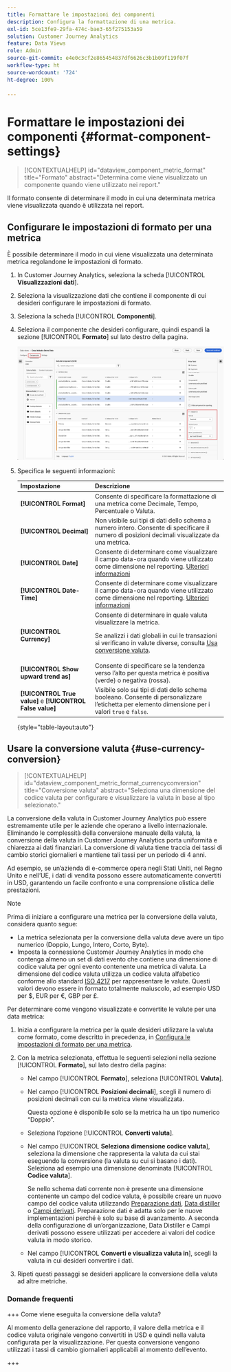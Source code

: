 ```yaml
---
title: Formattare le impostazioni dei componenti
description: Configura la formattazione di una metrica.
exl-id: 5ce13fe9-29fa-474c-bae3-65f275153a59
solution: Customer Journey Analytics
feature: Data Views
role: Admin
source-git-commit: e4e0c3cf2e865454837df6626c3b1b09f119f07f
workflow-type: ht
source-wordcount: '724'
ht-degree: 100%

---
```


# Formattare le impostazioni dei componenti {#format-component-settings}

<!-- markdownlint-disable MD034 -->

>[!CONTEXTUALHELP]
>id="dataview_component_metric_format"
>title="Formato"
>abstract="Determina come viene visualizzato un componente quando viene utilizzato nei report."

<!-- markdownlint-enable MD034 -->


Il formato consente di determinare il modo in cui una determinata metrica viene visualizzata quando è utilizzata nei report.

## Configurare le impostazioni di formato per una metrica

È possibile determinare il modo in cui viene visualizzata una determinata metrica regolandone le impostazioni di formato.

1. In Customer Journey Analytics, seleziona la scheda [!UICONTROL **Visualizzazioni dati**].

1. Seleziona la visualizzazione dati che contiene il componente di cui desideri configurare le impostazioni di formato.

1. Seleziona la scheda [!UICONTROL **Componenti**].

1. Seleziona il componente che desideri configurare, quindi espandi la sezione [!UICONTROL **Formato**] sul lato destro della pagina.

   ![Impostazioni formato](../assets/format-settings.png)

1. Specifica le seguenti informazioni:

   | Impostazione | Descrizione |
   | --- | --- |
   | **[!UICONTROL Format]** | Consente di specificare la formattazione di una metrica come Decimale, Tempo, Percentuale o Valuta. |
   | **[!UICONTROL Decimal]** | Non visibile sui tipi di dati dello schema a numero intero. Consente di specificare il numero di posizioni decimali visualizzate da una metrica. |
   | **[!UICONTROL Date]** | Consente di determinare come visualizzare il campo data-ora quando viene utilizzato come dimensione nel reporting. [Ulteriori informazioni](../../use-cases/data-views/data-views-usecases.md#date-and-date-time-use-cases) |
   | **[!UICONTROL Date-Time]** | Consente di determinare come visualizzare il campo data-ora quando viene utilizzato come dimensione nel reporting. [Ulteriori informazioni](../../use-cases/data-views/data-views-usecases.md#date-and-date-time-use-cases) |
   | **[!UICONTROL Currency]** | Consente di determinare in quale valuta visualizzare la metrica. <p>Se analizzi i dati globali in cui le transazioni si verificano in valute diverse, consulta [Usa conversione valuta](#use-currency-conversion).</p> |
   | **[!UICONTROL Show upward trend as]** | Consente di specificare se la tendenza verso l’alto per questa metrica è positiva (verde) o negativa (rossa). |
   | **[!UICONTROL True value]** e **[!UICONTROL False value]** | Visibile solo sui tipi di dati dello schema booleano. Consente di personalizzare l’etichetta per elemento dimensione per i valori `true` e `false`. |

   {style="table-layout:auto"}

## Usare la conversione valuta {#use-currency-conversion}

<!-- markdownlint-disable MD034 -->

>[!CONTEXTUALHELP]
>id="dataview_component_metric_format_currencyconversion"
>title="Conversione valuta"
>abstract="Seleziona una dimensione del codice valuta per configurare e visualizzare la valuta in base al tipo selezionato."

<!-- markdownlint-enable MD034 -->

La conversione della valuta in Customer Journey Analytics può essere estremamente utile per le aziende che operano a livello internazionale. Eliminando le complessità della conversione manuale della valuta, la conversione della valuta in Customer Journey Analytics porta uniformità e chiarezza ai dati finanziari. La conversione di valuta tiene traccia dei tassi di cambio storici giornalieri e mantiene tali tassi per un periodo di 4 anni.

Ad esempio, se un’azienda di e-commerce opera negli Stati Uniti, nel Regno Unito e nell’UE, i dati di vendita possono essere automaticamente convertiti in USD, garantendo un facile confronto e una comprensione olistica delle prestazioni.

>[!NOTE]
>
>Prima di iniziare a configurare una metrica per la conversione della valuta, considera quanto segue:
>
>* La metrica selezionata per la conversione della valuta deve avere un tipo numerico (Doppio, Lungo, Intero, Corto, Byte).
>* Imposta la connessione Customer Journey Analytics in modo che contenga almeno un set di dati evento che contiene una dimensione di codice valuta per ogni evento contenente una metrica di valuta. La dimensione del codice valuta utilizza un codice valuta alfabetico conforme allo standard [ISO 4217](https://www.iso.org/iso-4217-currency-codes.html) per rappresentare le valute. Questi valori devono essere in formato totalmente maiuscolo, ad esempio USD per $, EUR per €, GBP per £.

Per determinare come vengono visualizzate e convertite le valute per una data metrica:

1. Inizia a configurare la metrica per la quale desideri utilizzare la valuta come formato, come descritto in precedenza, in [Configura le impostazioni di formato per una metrica](#configure-format-settings-for-a-metric).

1. Con la metrica selezionata, effettua le seguenti selezioni nella sezione [!UICONTROL **Formato**], sul lato destro della pagina:

   * Nel campo [!UICONTROL **Formato**], seleziona [!UICONTROL **Valuta**].

   * Nel campo [!UICONTROL **Posizioni decimali**], scegli il numero di posizioni decimali con cui la metrica viene visualizzata.

     Questa opzione è disponibile solo se la metrica ha un tipo numerico “Doppio”.

   * Seleziona l’opzione [!UICONTROL **Converti valuta**].

   * Nel campo [!UICONTROL **Seleziona dimensione codice valuta**], seleziona la dimensione che rappresenta la valuta da cui stai eseguendo la conversione (la valuta su cui si basano i dati). Seleziona ad esempio una dimensione denominata [!UICONTROL **Codice valuta**].

     Se nello schema dati corrente non è presente una dimensione contenente un campo del codice valuta, è possibile creare un nuovo campo del codice valuta utilizzando [Preparazione dati](https://experienceleague.adobe.com/it/docs/experience-platform/data-prep/home.html), [Data distiller](https://experienceleague.adobe.com/it/docs/experience-platform/query/data-distiller/overview.html) o [Campi derivati](/help/data-views/derived-fields/derived-fields.md). Preparazione dati è adatta solo per le nuove implementazioni perché è solo su base di avanzamento. A seconda della configurazione di un’organizzazione, Data Distiller e Campi derivati possono essere utilizzati per accedere ai valori del codice valuta in modo storico.

   * Nel campo [!UICONTROL **Converti e visualizza valuta in**], scegli la valuta in cui desideri convertire i dati.

1. Ripeti questi passaggi se desideri applicare la conversione della valuta ad altre metriche.



### Domande frequenti

+++ Come viene eseguita la conversione della valuta?

Al momento della generazione del rapporto, il valore della metrica e il codice valuta originale vengono convertiti in USD e quindi nella valuta configurata per la visualizzazione. Per questa conversione vengono utilizzati i tassi di cambio giornalieri applicabili al momento dell’evento.

+++


